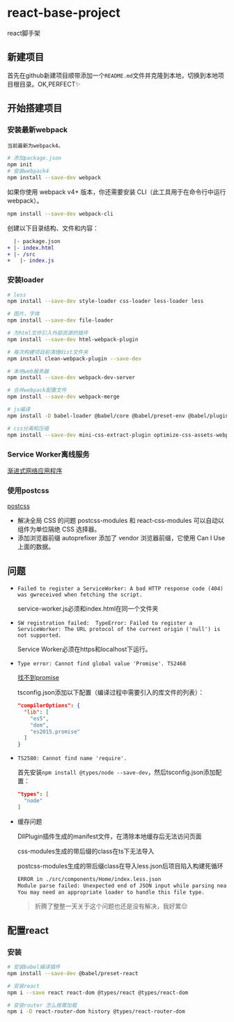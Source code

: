 # react-base-project
react脚手架

## 新建项目
首先在github新建项目顺带添加一个`README.md`文件并克隆到本地，切换到本地项目根目录。OK,PERFECT:sparkles:

## 开始搭建项目
### 安装最新webpack
`当前最新为webpack4。`
```bash
# 添加package.json
npm init
# 安装webpack4
npm install --save-dev webpack
```
如果你使用 webpack v4+ 版本，你还需要安装 CLI（此工具用于在命令行中运行 webpack）。
```bash
npm install --save-dev webpack-cli
```

创建以下目录结构、文件和内容：
```diff
  |- package.json
+ |- index.html
+ |- /src
+   |- index.js
```

### 安装loader
```bash
# less
npm install --save-dev style-loader css-loader less-loader less

# 图片，字体
npm install --save-dev file-loader

# 为html文件引入外部资源的插件
npm install --save-dev html-webpack-plugin

# 每次构建项目前清理dist文件夹
npm install clean-webpack-plugin --save-dev

# 本地web服务器
npm install --save-dev webpack-dev-server

# 合并webpack配置文件
npm install --save-dev webpack-merge

# js编译
npm install -D babel-loader @babel/core @babel/preset-env @babel/plugin-syntax-dynamic-import @babel/runtime

# css分离和压缩
npm install --save-dev mini-css-extract-plugin optimize-css-assets-webpack-plugin
```

### Service Worker离线服务
[渐进式网络应用程序](https://webpack.docschina.org/guides/progressive-web-application/)

### 使用postcss
[postcss](https://github.com/postcss/postcss/blob/master/README-cn.md)
- 解决全局 CSS 的问题
  postcss-modules 和 react-css-modules 可以自动以组件为单位隔绝 CSS 选择器。
- 添加浏览器前缀
  autoprefixer 添加了 vendor 浏览器前缀，它使用 Can I Use 上面的数据。

## 问题
- `Failed to register a ServiceWorker: A bad HTTP response code (404) was gwreceived when fetching the script.`
  
  service-worker.js必须和index.html在同一个文件夹

- `SW registration failed:  TypeError: Failed to register a ServiceWorker: The URL protocol of the current origin ('null') is not supported.`

  Service Worker必须在https和localhost下运行。

- `Type error: Cannot find global value 'Promise'. TS2468`

  [找不到promise](https://github.com/facebook/create-react-app/issues/5683)

  tsconfig.json添加以下配置（编译过程中需要引入的库文件的列表）：
  ```json
  "compilerOptions": {
    "lib": [
      "es5",
      "dom",
      "es2015.promise"
    ]
  }
  ```

- `TS2580: Cannot find name 'require'.`

  首先安装`npm install @types/node --save-dev`，然后tsconfig.json添加配置：
  ```json
  "types": [
    "node"
  ]
  ```

- 缓存问题

  DllPlugin插件生成的manifest文件，在清除本地缓存后无法访问页面

  css-modules生成的带后缀的class在ts下无法导入

  postcss-modules生成的带后缀class在导入less.json后项目陷入构建死循环
  ```bash
  ERROR in ./src/components/Home/index.less.json
  Module parse failed: Unexpected end of JSON input while parsing near ''
  You may need an appropriate loader to handle this file type.
  ```

  > 折腾了整整一天关于这个问题也还是没有解决，我好累:pensive:

## 配置react
### 安装
```bash
# 安装babel编译插件
npm install --save-dev @babel/preset-react

# 安装react
npm i --save react react-dom @types/react @types/react-dom

# 安装router 怎么按需加载
npm i -D react-router-dom history @types/react-router-dom
```
